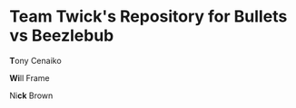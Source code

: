 # Team Twick's Repository for Bullets vs Beezlebub


**T**ony Cenaiko

**Wi**ll Frame

Ni**ck** Brown

